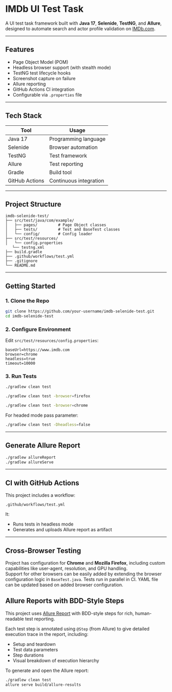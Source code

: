 # IMDb UI Test Task

A UI test task framework built with **Java 17**, **Selenide**, **TestNG**, and **Allure**, designed to automate search and actor profile validation on [IMDb.com](https://www.imdb.com).

---

## Features

-  Page Object Model (POM)
-  Headless browser support (with stealth mode)
-  TestNG test lifecycle hooks
-  Screenshot capture on failure
-  Allure reporting
-  GitHub Actions CI integration
-  Configurable via `.properties` file

---

##  Tech Stack

| Tool         | Usage                          |
|--------------|--------------------------------|
| Java 17      | Programming language            |
| Selenide     | Browser automation |
| TestNG       | Test framework                  |
| Allure       | Test reporting                  |
| Gradle       | Build tool                      |
| GitHub Actions | Continuous integration       |

---

##  Project Structure

```
imdb-selenide-test/
├── src/test/java/com/example/
│   ├── pages/         # Page Object classes
│   ├── tests/         # Test and BaseTest classes
│   └── config/        # Config loader
├── src/test/resources/
│   └── config.properties
   └── testng.xml
├── build.gradle
├── .github/workflows/test.yml
├── .gitignore
└── README.md
```

---

## Getting Started

### 1. Clone the Repo

```bash
git clone https://github.com/your-username/imdb-selenide-test.git
cd imdb-selenide-test
```

### 2. Configure Environment

Edit `src/test/resources/config.properties`:

```properties
baseUrl=https://www.imdb.com
browser=chrome
headless=true
timeout=10000
```

### 3. Run Tests

```bash
./gradlew clean test
```
```bash
./gradlew clean test -browser=firefox
```
```bash
./gradlew clean test -browser=chrome
```
For headed mode pass parameter:
```bash
./gradlew clean test -Dheadless=false
```
---
##  Generate Allure Report

```bash
./gradlew allureReport
./gradlew allureServe
```

---

##  CI with GitHub Actions

This project includes a workflow:
```
.github/workflows/test.yml
```

It:
- Runs tests in headless mode
- Generates and uploads Allure report as artifact

---

## Cross-Browser Testing

Project has configuration for **Chrome** and **Mozilla Firefox**, including custom capabilities like user-agent, resolution, and GPU handling.  
Support for other browsers can be easily added by extending the browser configuration logic in `BaseTest.java`. Tests run in parallel in CI.
YAML file can be updated based on added browser configuration.
##  Allure Reports with BDD-Style Steps

This project uses [Allure Report](https://docs.qameta.io/allure/) with BDD-style steps for rich, human-readable test reporting.

Each test step is annotated using `@Step` (from Allure) to give detailed execution trace in the report, including:
- Setup and teardown
- Test data parameters
- Step durations
- Visual breakdown of execution hierarchy


To generate and open the Allure report:

```bash
./gradlew clean test
allure serve build/allure-results
```